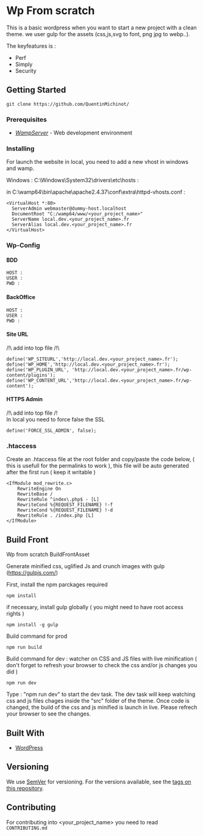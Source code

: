 # Wp From scratch
This is a basic wordpress when you want to start a new project with a clean theme.
we user gulp for the assets (css,js,svg to font, png jpg to webp..).

The keyfeatures is :

- Perf
- Simply
- Security

## Getting Started

```
git clone https://github.com/QuentinMichinot/
```

### Prerequisites

- [_WampServer_](https://netix.dl.sourceforge.net/project/wampserver/WampServer%203/WampServer%203.0.0/wampserver3.1.7_x64.exe) - Web development environment

### Installing

For launch the website in local, you need to add a new vhost in windows and wamp.

Windows : C:\Windows\System32\drivers\etc\hosts :

in C:\wamp64\bin\apache\apache2.4.37\conf\extra\httpd-vhosts.conf :

```
<VirtualHost *:80>
  ServerAdmin webmaster@dummy-host.localhost
  DocumentRoot "C:/wamp64/www/<your_project_name>"
  ServerName local.dev.<your_project_name>.fr
  ServerAlias local.dev.<your_project_name>.fr
</VirtualHost>
```

### Wp-Config
#### BDD
```
HOST :
USER :
PWD :
```

#### BackOffice
```
HOST :
USER :
PWD :
```

#### Site URL
/!\ add into top file /!\
```
define('WP_SITEURL','http://local.dev.<your_project_name>.fr');
define('WP_HOME','http://local.dev.<your_project_name>.fr');
define('WP_PLUGIN_URL', 'http://local.dev.<your_project_name>.fr/wp-content/plugins');
define('WP_CONTENT_URL','http://local.dev.<your_project_name>.fr/wp-content');
```

#### HTTPS Admin
/!\ add into top file /!\
In local you need to force false the SSL
```
define('FORCE_SSL_ADMIN', false);
```

### .htaccess
Create an .htaccess file at the root folder and copy/paste the code below, ( this is usefull for the permalinks to work ), this file will be auto generated after the first run ( keep it writable )

```
<IfModule mod_rewrite.c>
    RewriteEngine On
    RewriteBase /
    RewriteRule ^index\.php$ - [L]
    RewriteCond %{REQUEST_FILENAME} !-f
    RewriteCond %{REQUEST_FILENAME} !-d
    RewriteRule . /index.php [L]
</IfModule>
```

## Build Front

Wp from scratch BuildFrontAsset 

Generate minified css, uglified Js and crunch images with gulp (https://gulpjs.com/)

First, install the npm parckages required

```
npm install
```

if necessary, install gulp globally ( you might need to have root access rights )

```
npm install -g gulp
```

Build command for prod

```
npm run build
```

Build command for dev : watcher on CSS and JS files with live minification ( don't forget to refresh your browser to check the css and/or js changes you did )

```
npm run dev
```

Type : "npm run dev" to start the dev task.
The dev task will keep watching css and js files chages inside the "src" folder of the theme. Once code is changed, the build of the css and js minified is launch in live. Please refrech your browser to see the changes.

## Built With
- [WordPress](https://codex.wordpress.org/)

## Versioning
We use [SemVer](http://semver.org/) for versioning. For the versions available, see the [tags on this repository](https://github.com/your/project/tags).

## Contributing
For contributing into <your_project_name> you need to read `CONTRIBUTING.md`
